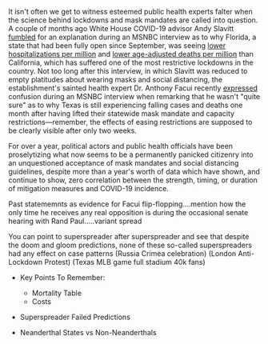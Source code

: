 It isn't often we get to witness esteemed public health experts falter when the science behind lockdowns and mask mandates are called into question. A couple of months ago White House COVID-19 advisor Andy Slavitt [fumbled](https://twitter.com/tomselliott/status/1362048016560062466?s=20) for an explanation during an MSNBC interview as to why Florida, a state that had been fully open since September, was seeing [lower hospitalizations per million](https://cdn.mises.org/roz1.png) and [lower age-adjusted deaths per million](https://pbs.twimg.com/media/ExvLaPnWUAU14K-?format=jpg&name=large) than California, which has suffered one of the most restrictive lockdowns in the country. Not too long after this interview, in which Slavitt was reduced to empty platitudes about wearing masks and social distancing, the establishment's sainted health expert Dr. Anthony Facui recently [expressed](https://twitter.com/Izzy_B911/status/1381071918502141952?s=20) confusion during an MSNBC interview when remarking that he wasn't "quite sure" as to why Texas is still experiencing falling cases and deaths one month after having lifted their statewide mask mandate and capacity restrictions&mdash;remember, the effects of easing restrictions are supposed to be clearly visible after only two weeks. 

For over a year, political actors and public health officials have been proselytizing what now seems to be a permanently panicked citizenry into an unquestioned acceptance of mask mandates and social distancing guidelines, despite more than a year's worth of data which have shown, and continue to show, zero correlation between the strength, timing, or duration of mitigation measures and COVID-19 incidence.



Past statememnts as evidence for Facui flip-flopping....mention how the only time he receives any real opposition is during the occasional senate hearing with Rand Paul.....variant spread

You can point to superspreader after superspreader and see that despite the doom and gloom predictions, none of these so-called superspreaders had any effect on case patterns
(Russia Crimea celebration)
(London Anti-Lockdown Protest)
(Texas MLB game full stadium 40k fans)

- Key Points To Remember:
  - Mortality Table
  - Costs

- Superspreader Failed Predictions
- Neanderthal States vs Non-Neanderthals
